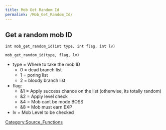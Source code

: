 ```yaml
---
title: Mob Get Random Id
permalink: /Mob_Get_Random_Id/
---
```


Get a random mob ID
-------------------

`int mob_get_random_id(int type, int flag, int lv)`

`mob_get_random_id(type, flag, lv)`

-   type = Where to take the mob ID
    -   0 = dead branch list
    -   1 = poring list
    -   2 = bloody branch list
-   flag:
    -   &1 = Apply success chance on the list (otherwise, its totally random)
    -   &2 = Apply level check
    -   &4 = Mob cant be mode BOSS
    -   &8 = Mob must earn EXP
-   lv = Mob Level to be checked

[Category:Source_Functions](Category:Source_Functions)